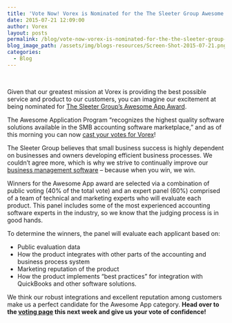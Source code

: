 ```yaml
---
title: 'Vote Now! Vorex is Nominated for the The Sleeter Group Awesome App Award'
date: 2015-07-21 12:09:00
author: Vorex
layout: posts
permalink: /blog/vote-now-vorex-is-nominated-for-the-the-sleeter-group-awesome-app-award/
blog_image_path: /assets/img/blogs-resources/Screen-Shot-2015-07-21.png
categories:
  - Blog
---
```



&nbsp;

Given that our greatest mission at Vorex is providing the best possible service and product to our customers, you can imagine our excitement at being nominated for [The Sleeter Group’s Awesome App Award](http://www.sleeter.com/awesomeapps). <!--more-->

The Awesome Application Program “recognizes the highest quality software solutions available in the SMB accounting software marketplace,” and as of this morning you can now [cast your votes for Vorex](http://www.sleeter.com/awesomeapps/2016/vorex)!

The Sleeter Group believes that small business success is highly dependent on businesses and owners developing efficient business processes. We couldn’t agree more, which is why we strive to continually improve our [business management software](http://www.vorex.com/product/) – because when you win, we win.

Winners for the Awesome App award are selected via a combination of public voting (40% of the total vote) and an expert panel (60%) comprised of a team of technical and marketing experts who will evaluate each product. This panel includes some of the most experienced accounting software experts in the industry, so we know that the judging process is in good hands.

To determine the winners, the panel will evaluate each applicant based on:

* Public evaluation data
* How the product integrates with other parts of the accounting and business process system
* Marketing reputation of the product
* How the product implements “best practices” for integration with QuickBooks and other software solutions.

We think our robust integrations and excellent reputation among customers make us a perfect candidate for the Awesome App category. **Head over to the [voting page](http://www.sleeter.com/awesomeapps/2016/vorex) this next week and give us your vote of confidence!**